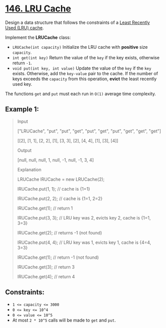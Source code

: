 # [146. LRU Cache](https://leetcode.com/problems/lru-cache)

Design a data structure that follows the constraints of a [Least Recently Used (LRU) cache](https://en.wikipedia.org/wiki/Cache_replacement_policies#LRU).

Implement the **LRUCache** class:

- `LRUCache(int capacity)` Initialize the LRU cache with **positive** size `capacity`.
- `int get(int key)` Return the value of the `key` if the key exists, otherwise return `-1`.
- `void put(int key, int value)` Update the value of the `key` if the `key` exists. Otherwise, add the `key-value` pair to the cache. If the number of keys exceeds the `capacity` from this operation, **evict** the least recently used key.

The functions `get` and `put` must each run in `O(1)` average time complexity.


## Example 1:

> Input
>
> ["LRUCache", "put", "put", "get", "put", "get", "put", "get", "get", "get"]
>
>[[2], [1, 1], [2, 2], [1], [3, 3], [2], [4, 4], [1], [3], [4]]
>
> Output
>
>[null, null, null, 1, null, -1, null, -1, 3, 4]
>
> Explanation
>
>LRUCache lRUCache = new LRUCache(2);
>
>lRUCache.put(1, 1); // cache is {1=1}
>
>lRUCache.put(2, 2); // cache is {1=1, 2=2}
>
>lRUCache.get(1);    // return 1
>
> lRUCache.put(3, 3); // LRU key was 2, evicts key 2, cache is {1=1, 3=3}
>
> lRUCache.get(2);    // returns -1 (not found)
>
> lRUCache.put(4, 4); // LRU key was 1, evicts key 1, cache is {4=4, 3=3}
>
> lRUCache.get(1);    // return -1 (not found)
>
> lRUCache.get(3);    // return 3
>
> lRUCache.get(4);    // return 4

## Constraints:

- `1 <= capacity <= 3000`
- `0 <= key <= 10^4`
- `0 <= value <= 10^5`
- At most `2 * 10^5` calls will be made to `get` and `put`.